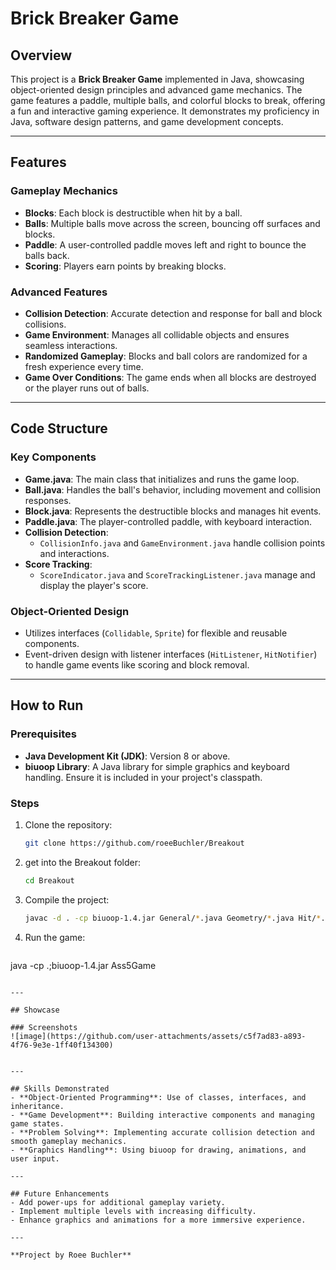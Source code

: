 # Brick Breaker Game

## Overview
This project is a **Brick Breaker Game** implemented in Java, showcasing object-oriented design principles and advanced game mechanics. The game features a paddle, multiple balls, and colorful blocks to break, offering a fun and interactive gaming experience. It demonstrates my proficiency in Java, software design patterns, and game development concepts.

---

## Features

### Gameplay Mechanics
- **Blocks**: Each block is destructible when hit by a ball.
- **Balls**: Multiple balls move across the screen, bouncing off surfaces and blocks.
- **Paddle**: A user-controlled paddle moves left and right to bounce the balls back.
- **Scoring**: Players earn points by breaking blocks.

### Advanced Features
- **Collision Detection**: Accurate detection and response for ball and block collisions.
- **Game Environment**: Manages all collidable objects and ensures seamless interactions.
- **Randomized Gameplay**: Blocks and ball colors are randomized for a fresh experience every time.
- **Game Over Conditions**: The game ends when all blocks are destroyed or the player runs out of balls.

---

## Code Structure

### Key Components
- **Game.java**: The main class that initializes and runs the game loop.
- **Ball.java**: Handles the ball's behavior, including movement and collision responses.
- **Block.java**: Represents the destructible blocks and manages hit events.
- **Paddle.java**: The player-controlled paddle, with keyboard interaction.
- **Collision Detection**:
  - `CollisionInfo.java` and `GameEnvironment.java` handle collision points and interactions.
- **Score Tracking**:
  - `ScoreIndicator.java` and `ScoreTrackingListener.java` manage and display the player's score.

### Object-Oriented Design
- Utilizes interfaces (`Collidable`, `Sprite`) for flexible and reusable components.
- Event-driven design with listener interfaces (`HitListener`, `HitNotifier`) to handle game events like scoring and block removal.

---

## How to Run

### Prerequisites
- **Java Development Kit (JDK)**: Version 8 or above.
- **biuoop Library**: A Java library for simple graphics and keyboard handling. Ensure it is included in your project's classpath.

### Steps
1. Clone the repository:
   ```bash
   git clone https://github.com/roeeBuchler/Breakout
   ```
2. get into the Breakout folder:
   ```bash
   cd Breakout
   
3. Compile the project:
   ```bash
   javac -d . -cp biuoop-1.4.jar General/*.java Geometry/*.java Hit/*.java Ass5Game.java
   ```
4. Run the game:
   ```bash
java -cp .;biuoop-1.4.jar Ass5Game
```

---

## Showcase

### Screenshots
![image](https://github.com/user-attachments/assets/c5f7ad83-a893-4f76-9e3e-1ff40f134300)


---

## Skills Demonstrated
- **Object-Oriented Programming**: Use of classes, interfaces, and inheritance.
- **Game Development**: Building interactive components and managing game states.
- **Problem Solving**: Implementing accurate collision detection and smooth gameplay mechanics.
- **Graphics Handling**: Using biuoop for drawing, animations, and user input.

---

## Future Enhancements
- Add power-ups for additional gameplay variety.
- Implement multiple levels with increasing difficulty.
- Enhance graphics and animations for a more immersive experience.

---

**Project by Roee Buchler**
